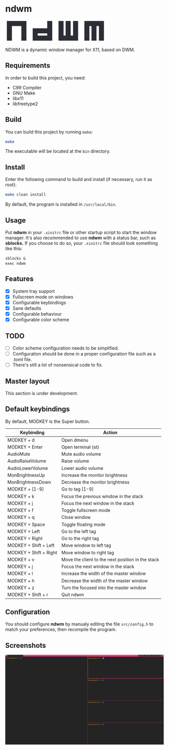 # ndwm

![ndwm](doc/ndwm.png)

NDWM is a dynamic window manager for X11, based on DWM.

## Requirements

In order to build this project, you need:

- C99 Compiler
- GNU Make
- libx11
- libfreetype2

## Build

You can build this project by running `make`:

```sh
make
```

The executable will be located at the `bin` directory.

## Install

Enter the following command to build and install (if necessary, run it as root):

```sh
make clean install
```

By default, the program is installed in `/usr/local/bin`.

## Usage

Put **ndwm** in your `.xinitrc` file or other startup script to start the window manager. It's also recommended to use **ndwm** with a status bar, such as **sblocks.** If you choose to do so, your `.xinitrc` file should look something like this:

```
sblocks &
exec ndwm
```

## Features

- [x] System tray support
- [x] Fullscreen mode on windows
- [x] Configurable keybindings
- [x] Sane defaults
- [x] Configurable behaviour
- [x] Configurable color scheme

## TODO

- [ ] Color scheme configuration needs to be simplified.
- [ ] Configuration should be done in a proper configuration file such as a .toml file.
- [ ] There's still a lot of nonsensical code to fix.

## Master layout

This section is under development.

## Default keybindings

By default, MODKEY is the Super button.

| Keybinding  | Action |
| ------------- | ------------- |
| MODKEY + d | Open dmenu  |
| MODKEY + Enter  | Open terminal (st)  |
| AudioMute  | Mute audio volume  |
| AudioRaiseVolume  | Raise volume  |
| AudioLowerVolume  | Lower audio volume  |
| MonBrightnessUp  | Increase the monitor brightness  |
| MonBrightnessDown  | Decrease the monitor brightness  |
| MODKEY + [1-9] | Go to tag [1-9]  |
| MODKEY + k | Focus the previous window in the stack  |
| MODKEY + j  | Focus the next window in the stack  |
| MODKEY + f  | Toggle fullscreen mode  |
| MODKEY + q  | Close window |
| MODKEY + Space  | Toggle floating mode |
| MODKEY + Left  | Go to the left tag |
| MODKEY + Right  | Go to the right tag |
| MODKEY + Shift + Left  | Move window to left tag |
| MODKEY + Shift + Right  | Move window to right tag |
| MODKEY + v  | Move the client to the next position in the stack  |
| MODKEY + j  | Focus the next window in the stack |
| MODKEY + l  | Increase the width of the master window |
| MODKEY + h  | Decrease the width of the master window |
| MODKEY + z  | Turn the focused into the master window  |
| MODKEY + Shift + r  | Quit ndwm |

## Configuration

You should configure **ndwm** by manualy editing the file `src/config.h` to match your preferences, then recompile the program.

## Screenshots

![Screenshot](doc/print.png)
